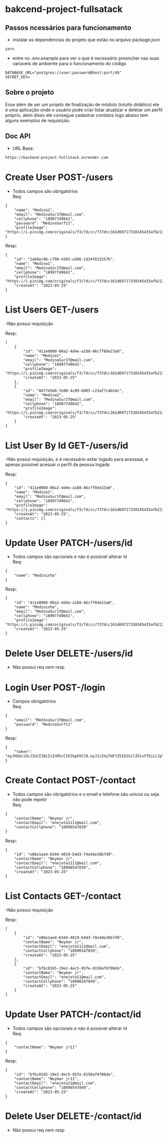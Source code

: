 # bakcend-project-fullsatack

## Passos ncessários para funcionamento
- instalar as dependencias do projeto que estão no arquivo package.json

```shell
yarn
```

- entre no .env.example para ver o que é necessário preencher nas suas variaveis de ambiente para o funcionamento do código
```shell
DATABASE_URL="postgres://user:password@host:port/db"
SECRET_KEY=
```

## Sobre o projeto
Esse além de ser um projeto de finalização de módulo (intuito didático) ele é uma aplicação onde o usuário pode criar listar atualizar e deletar um perfil próprio, alem disso ele consegue cadastrar contatos logo abaixo tem alguns exemplos de requisição.

## Doc API
- URL Base:
```shell
https://backend-project-fullstack.onrender.com
```
# Create User POST-/users
- Todos campos são obrigatórios</br>
Req:
```shell
{
	"name": "Medina1",
	"email": "MedinaSur1f@mail.com",
	"cellphone": "18997749641",
	"password": "MedinaSurf11",
	"profileImage": "https://i.pinimg.com/originals/f3/7d/cc/f37dcc161d69717338345435afb213ad.jpg"
}
```

Resp:
```shell
{
	"id": "2a69ec96-c798-4365-a306-1d34f8152576",
	"name": "Medina1",
	"email": "MedinaSur1f@mail.com",
	"cellphone": "18997749641",
	"profileImage": "https://i.pinimg.com/originals/f3/7d/cc/f37dcc161d69717338345435afb213ad.jpg",
	"createAt": "2023-05-25"
}
```

# List Users GET-/users

-Não possui requisição

Resp:
```shell
[
	{
		"id": "411e0080-00a2-4d4e-a188-86cff8de23a0",
		"name": "Medina1",
		"email": "MedinaSur1f@mail.com",
		"cellphone": "18997749641",
		"profileImage": "https://i.pinimg.com/originals/f3/7d/cc/f37dcc161d69717338345435afb213ad.jpg",
		"createAt": "2023-05-25"
	},
	{
		"id": "84774568-7e88-4c09-b805-c23af7c4b54c",
		"name": "Medina2",
		"email": "MedinaSur2f@mail.com",
		"cellphone": "18997749642",
		"profileImage": "https://i.pinimg.com/originals/f3/7d/cc/f37dcc161d69717338345435afb213ad.jpg",
		"createAt": "2023-05-25"
	}
]
```

# List User By Id GET-/users/id
-Não possui requisição, e é necessário estar logado para acessaar, e apenas possivel acessar o perfil da pessoa logada

Resp:
```shell
{
	"id": "411e0080-00a2-4d4e-a188-86cff8de23a0",
	"name": "Medina1",
	"email": "MedinaSur1f@mail.com",
	"cellphone": "18997749641",
	"profileImage": "https://i.pinimg.com/originals/f3/7d/cc/f37dcc161d69717338345435afb213ad.jpg",
	"createAt": "2023-05-25",
	"contacts": []
}
```

# Update User PATCH-/users/id
- Todos campos são opcionais e não é possivel alterar id</br>
Req:
```shell
{
	"name": "Medininha"
}
```

Resp:
```shell
{
	"id": "411e0080-00a2-4d4e-a188-86cff8de23a0",
	"name": "Medininha",
	"email": "MedinaSur1f@mail.com",
	"cellphone": "18997749641",
	"profileImage": "https://i.pinimg.com/originals/f3/7d/cc/f37dcc161d69717338345435afb213ad.jpg",
	"createAt": "2023-05-25"
}
```

# Delete User DELETE-/users/id
- Não possui req nem resp</br>


# Login User POST-/login
- Campos obrigatórios</br>
Req:
```shell
{
	"email": "MedinaSur1f@mail.com",
	"password": "MedinaSurf11"
}
```
Resp:
```shell
{
	"token": "eyJhbGciOiJIUzI1NiIsInR5cCI6IkpXVCJ9.eyJ1c2VyTmFtZSI6Ik1lZGluYTEiLCJpYXQiOjE2ODUwNDkwNzYsImV4cCI6MTY4NTA1MjY3Niwic3ViIjoiNDExZTAwODAtMDBhMi00ZDRlLWExODgtODZjZmY4ZGUyM2EwIn0.MhxXIiTipGYAQdspKITkYjRvqQP_UwbhblHpfkGlHyc"
}
```

# Create Contact POST-/contact
- Todos campos são obrigatórios e o email e telefone são unicos ou seja não pode repetir</br>
Req:
```shell
{
	"contactName": "Neymar jr",
	"contactEmail": "enejota1111@mail.com",
	"contactCellphone": "18996547839"
}
```

Resp:
```shell
{
	"id": "e86e1ae4-6344-4019-b4d3-74e4de30b7d9",
	"contactName": "Neymar jr",
	"contactEmail": "enejota1111@mail.com",
	"contactCellphone": "18996547839",
	"createAt": "2023-05-25"
}
```

# List Contacts GET-/contact

-Não possui requisição

Resp:
```shell
[
	{
		"id": "e86e1ae4-6344-4019-b4d3-74e4de30b7d9",
		"contactName": "Neymar jr",
		"contactEmail": "enejota1111@mail.com",
		"contactCellphone": "18996547839",
		"createAt": "2023-05-25"
	},
	{
		"id": "bf6c0165-19e2-4ec5-95fe-8150af6f06da",
		"contactName": "Neymar jr",
		"contactEmail": "enejota11@mail.com",
		"contactCellphone": "18996547849",
		"createAt": "2023-05-25"
	}
]
```

# Update User PATCH-/contact/id
- Todos campos são opcionais e não é possivel alterar id</br>
Req:
```shell
{
	"contactName": "Neymar jr11"
}
```

Resp:
```shell
{
	"id": "bf6c0165-19e2-4ec5-95fe-8150af6f06da",
	"contactName": "Neymar jr11",
	"contactEmail": "enejota11@mail.com",
	"contactCellphone": "18996547849",
	"createAt": "2023-05-25"
}
```

# Delete User DELETE-/contact/id
- Não possui req nem resp</br>
